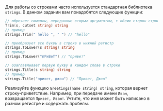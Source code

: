 Для работы со строками часто используется стандартная библиотека `strings`. В данном задании вам понадобятся следующие функции:

```go
// обрезает символы, переданные вторым аргументом, с обеих сторон строки
Trim(s, cutset string) string
// пример
strings.Trim(" hello ", " ") // "hello"

// преобразует все буквы в строке в нижний регистр
strings.ToLower(s string) string
// пример
strings.ToLower("пРиВеТ") // "привет"

// озаглавливает первую букву в каждом слове в строке
strings.Title(s string) string
// пример
strings.Title("привет, джон") // "Привет, Джон"
```

Реализуйте функцию `Greetings(name string) string`, которая вернет строку-приветствие. Например, при передаче имени `Иван`, возвращается `Привет, Иван!`. Учтите, что имя может быть написано в разном регистре и содержать пробелы.
